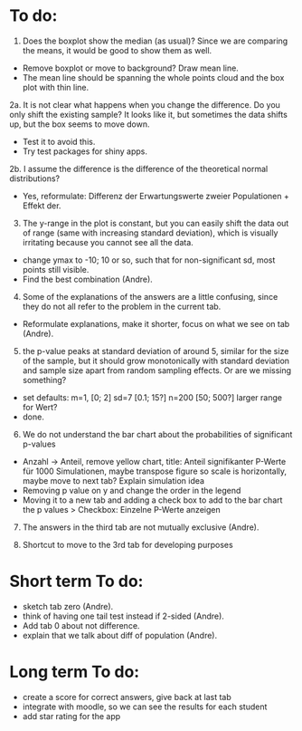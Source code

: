 
# To do:

1.	Does the boxplot show the median (as usual)? Since we are comparing the means, it would be good to show them as well. 
- Remove boxplot or move to background? Draw mean line.
- The mean line should be spanning the whole points cloud and the box plot with thin line.
 
2a. It is not clear what happens when you change the difference. Do you only shift the existing sample? It looks like it, but sometimes the data shifts up, but the box seems to move down. 

- Test it to avoid this.
- Try test packages for shiny apps.
 
2b. I assume the difference is the difference of the theoretical normal distributions?  

- Yes, reformulate: Differenz der Erwartungswerte zweier Populationen + Effekt der.
 
3. The y-range in the plot is constant, but you can easily shift the data out of range (same with increasing standard deviation), which is visually irritating because you cannot see all the data.

- change ymax to -10; 10 or so, such that for non-significant sd, most points still visible.
- Find the best combination (Andre).

4. Some of the explanations of the answers are a little confusing, since they do not all refer to the problem in the current tab.

- Reformulate explanations, make it shorter, focus on what we see on tab (Andre).
 
5. the p-value peaks at standard deviation of around 5, similar for the size of the sample, but it should grow monotonically with standard deviation and sample size apart from random sampling effects. Or are we missing something?

- set defaults: m=1, [0; 2] sd=7 [0.1; 15?] n=200 [50; 500?] larger range for Wert?
- done.

6. We do not understand the bar chart about the probabilities of significant p-values

- Anzahl -> Anteil, remove yellow chart, title: Anteil signifikanter P-Werte für 1000 Simulationen, maybe transpose figure so scale is horizontally, maybe move to next tab? Explain simulation idea
- Removing p value on y and change the order in the legend 
- Moving it to a new tab and adding a check box to add to the bar chart the p values > Checkbox: Einzelne P-Werte anzeigen


7.	The answers in the third tab are not mutually exclusive (Andre).

8.	Shortcut to move to the 3rd tab for developing purposes 

# Short term To do:

-	sketch tab zero (Andre).
-	think of having one tail test instead if 2-sided (Andre).
-	Add tab 0 about not difference.
-	explain that we talk about diff of population (Andre).
 
# Long term To do:

-	create a score for correct answers, give back at last tab
-	integrate with moodle, so we can see the results for each student
-	add star rating for the app
